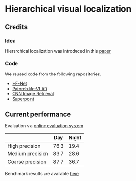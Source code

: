# Hierarchical visual localization

## Credits
### Idea
Hierarchical localization was introduced in this [paper](https://arxiv.org/abs/1812.03506)

### Code
We reused code from the following repositories.
- [HF-Net](https://www.github.com/ethz-asl/hfnet)
- [Pytorch NetVLAD](http://www.robots.ox.ac.uk/~albanie/pytorch-models.html)
- [CNN Image Retrieval](https://github.com/filipradenovic/cnnimageretrieval-pytorch)
- [Superpoint](https://github.com/MagicLeapResearch/SuperPointPretrainedNetwork)

## Current performance
Evaluation via [online evaluation system](https://www.visuallocalization.net)

|                  | Day  | Night |
|------------------|------|-------|
|  High precision  | 76.3 | 19.4  |
| Medium precision | 83.7 | 28.6  |
| Coarse precision | 87.7 | 36.7  |

Benchmark results are available [here](https://www.visuallocalization.net/benchmark/)

